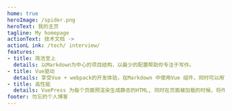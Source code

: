 ```yaml
---
home: true
heroImage: /spider.png
heroText: 我的主页
tagline: My homepage
actionText: 技术文档 ->
actionL ink: /tech/ interview/
features:
- title: 简洁至上
  details: 以Markdown为中心的项目结构，以最少的配置帮助你专注于写作。
- title: Vue驱动
  details: 享受Vue + webpack的开发体验，在Markdown 中使用Vue 组件，同时可以用Vue 来开发自定义
- title: 高性能
  details: VuePress 为每个页面预渲染生成静态的HTML, 同时在页面被加载的时候，将作为SPA运行。
footer: 勿忘的个人博客
---
```

